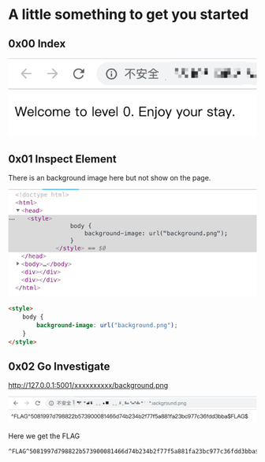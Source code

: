 # A little something to get you started

## 0x00 Index

![](./imgs/index.png)

## 0x01 Inspect Element

There is an background image here but not show on the page.

![](./imgs/bg_img.png)

```html
<style>
	body {
		background-image: url("background.png");
	}
</style>
```

## 0x02 Go Investigate

http://127.0.0.1:5001/xxxxxxxxxx/background.png

![](./imgs/flag.png)

Here we get the FLAG

```
^FLAG^5081997d798822b573900081466d74b234b2f77f5a881fa23bc977c36fdd3bba$FLAG$
```